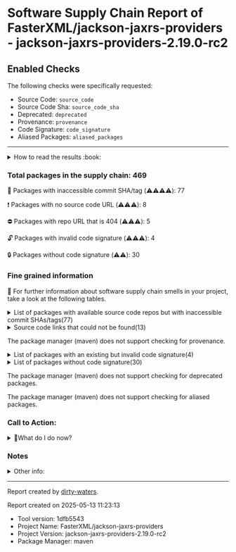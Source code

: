 
# Software Supply Chain Report of FasterXML/jackson-jaxrs-providers - jackson-jaxrs-providers-2.19.0-rc2

## Enabled Checks
The following checks were specifically requested:

- Source Code: `source_code`
- Source Code Sha: `source_code_sha`
- Deprecated: `deprecated`
- Provenance: `provenance`
- Code Signature: `code_signature`
- Aliased Packages: `aliased_packages`

---


<details>
    <summary>How to read the results :book: </summary>
    
 Dirty-waters has analyzed your project dependencies and found different categories for each of them:

    
 - ⚠️⚠️⚠️⚠️ : critical severity 

    
 - ⚠️⚠️⚠️ : high severity 

    
 - ⚠️⚠️: medium severity 

    
 - ⚠️: low severity 

</details>
        

 ### Total packages in the supply chain: 469


:wrench: Packages with inaccessible commit SHA/tag (⚠️⚠️⚠️⚠️): 77

:heavy_exclamation_mark: Packages with no source code URL (⚠️⚠️⚠️): 8

:no_entry: Packages with repo URL that is 404 (⚠️⚠️⚠️): 5

:unlock: Packages with invalid code signature (⚠️⚠️⚠️): 4

:lock: Packages without code signature (⚠️⚠️): 30


### Fine grained information

:dolphin: For further information about software supply chain smells in your project, take a look at the following tables.

<details>
<summary>List of packages with available source code repos but with inaccessible commit SHAs/tags(77)</summary>
    


| package_name                                               | sha_exists   | tag_version        | is_sha   | sha   | tag_url   | message                                    |   status_code_for_sha | parent                                                        | command           |
|:-----------------------------------------------------------|:-------------|:-------------------|:---------|:------|:----------|:-------------------------------------------|----------------------:|:--------------------------------------------------------------|:------------------|
| `com.google.code.gson:gson@2.12.1`                         | False        | `2.12.1`           | False    |       |           | Tag 2.12.1 not found in the repo           |                   404 | `org.gradlex:gradle-module-metadata-maven-plugin@1.0.1`       | `resolve-plugins` |
| `org.osgi:org.osgi.util.tracker@1.5.4`                     | False        | `1.5.4`            | False    |       |           | Tag 1.5.4 not found in the repo            |                   404 | `org.apache.felix:maven-bundle-plugin@5.1.9`                  | `resolve-plugins` |
| `org.osgi:osgi.annotation@8.0.1`                           | False        | `8.0.1`            | False    |       |           | Tag 8.0.1 not found in the repo            |                   404 | `org.apache.felix:maven-bundle-plugin@5.1.9`                  | `resolve-plugins` |
| `org.osgi:org.osgi.util.function@1.2.0`                    | False        | `1.2.0`            | False    |       |           | Tag 1.2.0 not found in the repo            |                   404 | `org.apache.felix:maven-bundle-plugin@5.1.9`                  | `resolve-plugins` |
| `org.osgi:org.osgi.util.promise@1.2.0`                     | False        | `1.2.0`            | False    |       |           | Tag 1.2.0 not found in the repo            |                   404 | `org.apache.felix:maven-bundle-plugin@5.1.9`                  | `resolve-plugins` |
| `org.apache.commons:commons-compress@1.20`                 | False        | `1.20`             | False    |       |           | Tag 1.20 not found in the repo             |                   404 | `org.apache.felix:maven-bundle-plugin@5.1.9`                  | `resolve-plugins` |
| `org.moditect:moditect-maven-plugin@1.1.0`                 | False        | `1.1.0`            | False    |       |           | Tag 1.1.0 not found in the repo            |                   404 | `org.moditect:moditect-maven-plugin@1.1.0`                    | `resolve-plugins` |
| `org.moditect:moditect@1.1.0`                              | False        | `1.1.0`            | False    |       |           | Tag 1.1.0 not found in the repo            |                   404 | `org.moditect:moditect-maven-plugin@1.1.0`                    | `resolve-plugins` |
| `org.apache.commons:commons-lang3@3.17.0`                  | False        | `3.17.0`           | False    |       |           | Tag 3.17.0 not found in the repo           |                   404 | `org.apache.maven.plugins:maven-surefire-report-plugin@3.5.2` | `resolve-plugins` |
| `commons-io:commons-io@2.11.0`                             | False        | `2.11.0`           | False    |       |           | Tag 2.11.0 not found in the repo           |                   404 | `org.apache.maven.plugins:maven-resources-plugin@3.3.1`       | `resolve-plugins` |
| `org.apache.maven.doxia:doxia-site-model@2.0.0`            | False        | `2.0.0`            | False    |       |           | Tag 2.0.0 not found in the repo            |                   404 | `org.apache.maven.plugins:maven-pmd-plugin@3.26.0`            | `resolve-plugins` |
| `org.apache.commons:commons-text@1.12.0`                   | False        | `1.12.0`           | False    |       |           | Tag 1.12.0 not found in the repo           |                   404 | `org.apache.maven.plugins:maven-pmd-plugin@3.26.0`            | `resolve-plugins` |
| `org.apache.maven.doxia:doxia-integration-tools@2.0.0`     | False        | `2.0.0`            | False    |       |           | Tag 2.0.0 not found in the repo            |                   404 | `org.apache.maven.plugins:maven-pmd-plugin@3.26.0`            | `resolve-plugins` |
| `org.apache.maven.doxia:doxia-site-renderer@2.0.0`         | False        | `2.0.0`            | False    |       |           | Tag 2.0.0 not found in the repo            |                   404 | `org.apache.maven.plugins:maven-pmd-plugin@3.26.0`            | `resolve-plugins` |
| `org.apache.maven.doxia:doxia-skin-model@2.0.0`            | False        | `2.0.0`            | False    |       |           | Tag 2.0.0 not found in the repo            |                   404 | `org.apache.maven.plugins:maven-pmd-plugin@3.26.0`            | `resolve-plugins` |
| `org.apache.commons:commons-compress@1.26.1`               | False        | `1.26.1`           | False    |       |           | Tag 1.26.1 not found in the repo           |                   404 | `org.apache.maven.plugins:maven-pmd-plugin@3.26.0`            | `resolve-plugins` |
| `commons-codec:commons-codec@1.16.1`                       | False        | `1.16.1`           | False    |       |           | Tag 1.16.1 not found in the repo           |                   404 | `org.apache.maven.plugins:maven-pmd-plugin@3.26.0`            | `resolve-plugins` |
| `org.eclipse.sisu:org.eclipse.sisu.plexus@0.9.0.M3`        | False        | `0.9.0.M3`         | False    |       |           | Tag 0.9.0.M3 not found in the repo         |                   404 | `org.apache.maven.plugins:maven-pmd-plugin@3.26.0`            | `resolve-plugins` |
| `org.eclipse.sisu:org.eclipse.sisu.inject@0.9.0.M3`        | False        | `0.9.0.M3`         | False    |       |           | Tag 0.9.0.M3 not found in the repo         |                   404 | `org.apache.maven.plugins:maven-pmd-plugin@3.26.0`            | `resolve-plugins` |
| `org.apache.httpcomponents:httpclient@4.5.14`              | False        | `4.5.14`           | False    |       |           | Tag 4.5.14 not found in the repo           |                   404 | `org.apache.maven.plugins:maven-javadoc-plugin@3.11.2`        | `resolve-plugins` |
| `org.apache.httpcomponents:httpcore@4.4.16`                | False        | `4.4.16`           | False    |       |           | Tag 4.4.16 not found in the repo           |                   404 | `org.apache.maven.plugins:maven-javadoc-plugin@3.11.2`        | `resolve-plugins` |
| `org.apache.commons:commons-compress@1.26.2`               | False        | `1.26.2`           | False    |       |           | Tag 1.26.2 not found in the repo           |                   404 | `org.apache.maven.plugins:maven-site-plugin@4.0.0-M16`        | `resolve-plugins` |
| `commons-io:commons-io@2.18.0`                             | False        | `2.18.0`           | False    |       |           | Tag 2.18.0 not found in the repo           |                   404 | `org.apache.maven.plugins:maven-javadoc-plugin@3.11.2`        | `resolve-plugins` |
| `commons-codec:commons-codec@1.17.0`                       | False        | `1.17.0`           | False    |       |           | Tag 1.17.0 not found in the repo           |                   404 | `org.apache.maven.plugins:maven-enforcer-plugin@3.5.0`        | `resolve-plugins` |
| `org.apache.maven.doxia:doxia-site-model@2.0.0-M19`        | False        | `2.0.0-M19`        | False    |       |           | Tag 2.0.0-M19 not found in the repo        |                   404 | `org.apache.maven.plugins:maven-site-plugin@4.0.0-M16`        | `resolve-plugins` |
| `org.eclipse.sisu:org.eclipse.sisu.plexus@0.9.0.M2`        | False        | `0.9.0.M2`         | False    |       |           | Tag 0.9.0.M2 not found in the repo         |                   404 | `org.apache.maven.plugins:maven-site-plugin@4.0.0-M16`        | `resolve-plugins` |
| `org.eclipse.sisu:org.eclipse.sisu.inject@0.9.0.M2`        | False        | `0.9.0.M2`         | False    |       |           | Tag 0.9.0.M2 not found in the repo         |                   404 | `org.apache.maven.plugins:maven-site-plugin@4.0.0-M16`        | `resolve-plugins` |
| `org.apache.maven.doxia:doxia-site-renderer@2.0.0-M19`     | False        | `2.0.0-M19`        | False    |       |           | Tag 2.0.0-M19 not found in the repo        |                   404 | `org.apache.maven.plugins:maven-site-plugin@4.0.0-M16`        | `resolve-plugins` |
| `org.apache.maven.doxia:doxia-skin-model@2.0.0-M19`        | False        | `2.0.0-M19`        | False    |       |           | Tag 2.0.0-M19 not found in the repo        |                   404 | `org.apache.maven.plugins:maven-site-plugin@4.0.0-M16`        | `resolve-plugins` |
| `org.apache.maven.doxia:doxia-integration-tools@2.0.0-M19` | False        | `2.0.0-M19`        | False    |       |           | Tag 2.0.0-M19 not found in the repo        |                   404 | `org.apache.maven.plugins:maven-site-plugin@4.0.0-M16`        | `resolve-plugins` |
| `org.apache.commons:commons-lang3@3.14.0`                  | False        | `3.14.0`           | False    |       |           | Tag 3.14.0 not found in the repo           |                   404 | `org.apache.maven.plugins:maven-pmd-plugin@3.26.0`            | `resolve-plugins` |
| `org.eclipse.jetty:jetty-server@9.4.54.v20240208`          | False        | `9.4.54.v20240208` | False    |       |           | Tag 9.4.54.v20240208 not found in the repo |                   404 | `org.apache.maven.plugins:maven-site-plugin@4.0.0-M16`        | `resolve-plugins` |
| `org.eclipse.jetty:jetty-io@9.4.54.v20240208`              | False        | `9.4.54.v20240208` | False    |       |           | Tag 9.4.54.v20240208 not found in the repo |                   404 | `org.apache.maven.plugins:maven-site-plugin@4.0.0-M16`        | `resolve-plugins` |
| `org.eclipse.jetty:jetty-http@9.4.54.v20240208`            | False        | `9.4.54.v20240208` | False    |       |           | Tag 9.4.54.v20240208 not found in the repo |                   404 | `org.apache.maven.plugins:maven-site-plugin@4.0.0-M16`        | `resolve-plugins` |
| `org.eclipse.jetty:jetty-servlet@9.4.54.v20240208`         | False        | `9.4.54.v20240208` | False    |       |           | Tag 9.4.54.v20240208 not found in the repo |                   404 | `org.apache.maven.plugins:maven-site-plugin@4.0.0-M16`        | `resolve-plugins` |
| `org.eclipse.jetty:jetty-security@9.4.54.v20240208`        | False        | `9.4.54.v20240208` | False    |       |           | Tag 9.4.54.v20240208 not found in the repo |                   404 | `org.apache.maven.plugins:maven-site-plugin@4.0.0-M16`        | `resolve-plugins` |
| `org.eclipse.jetty:jetty-util-ajax@9.4.54.v20240208`       | False        | `9.4.54.v20240208` | False    |       |           | Tag 9.4.54.v20240208 not found in the repo |                   404 | `org.apache.maven.plugins:maven-site-plugin@4.0.0-M16`        | `resolve-plugins` |
| `org.eclipse.jetty:jetty-webapp@9.4.54.v20240208`          | False        | `9.4.54.v20240208` | False    |       |           | Tag 9.4.54.v20240208 not found in the repo |                   404 | `org.apache.maven.plugins:maven-site-plugin@4.0.0-M16`        | `resolve-plugins` |
| `org.eclipse.jetty:jetty-xml@9.4.54.v20240208`             | False        | `9.4.54.v20240208` | False    |       |           | Tag 9.4.54.v20240208 not found in the repo |                   404 | `org.apache.maven.plugins:maven-site-plugin@4.0.0-M16`        | `resolve-plugins` |
| `org.eclipse.jetty:jetty-util@9.4.54.v20240208`            | False        | `9.4.54.v20240208` | False    |       |           | Tag 9.4.54.v20240208 not found in the repo |                   404 | `org.apache.maven.plugins:maven-site-plugin@4.0.0-M16`        | `resolve-plugins` |
| `commons-io:commons-io@2.17.0`                             | False        | `2.17.0`           | False    |       |           | Tag 2.17.0 not found in the repo           |                   404 | `org.apache.maven.plugins:maven-pmd-plugin@3.26.0`            | `resolve-plugins` |
| `org.apache.commons:commons-compress@1.27.1`               | False        | `1.27.1`           | False    |       |           | Tag 1.27.1 not found in the repo           |                   404 | `org.apache.maven.plugins:maven-surefire-report-plugin@3.5.2` | `resolve-plugins` |
| `org.apache.commons:commons-text@1.11.0`                   | False        | `1.11.0`           | False    |       |           | Tag 1.11.0 not found in the repo           |                   404 | `org.apache.maven.plugins:maven-scm-plugin@2.1.0`             | `resolve-plugins` |
| `commons-io:commons-io@2.16.1`                             | False        | `2.16.1`           | False    |       |           | Tag 2.16.1 not found in the repo           |                   404 | `org.apache.maven.plugins:maven-enforcer-plugin@3.5.0`        | `resolve-plugins` |
| `commons-io:commons-io@2.8.0`                              | False        | `2.8.0`            | False    |       |           | Tag 2.8.0 not found in the repo            |                   404 | `org.sonatype.plugins:nexus-staging-maven-plugin@1.7.0`       | `resolve-plugins` |
| `com.thoughtworks.xstream:xstream@1.4.19`                  | False        | `1.4.19`           | False    |       |           | Tag 1.4.19 not found in the repo           |                   404 | `org.sonatype.plugins:nexus-staging-maven-plugin@1.7.0`       | `resolve-plugins` |
| `io.github.x-stream:mxparser@1.2.2`                        | False        | `1.2.2`            | False    |       |           | Tag 1.2.2 not found in the repo            |                   404 | `org.sonatype.plugins:nexus-staging-maven-plugin@1.7.0`       | `resolve-plugins` |
| `org.apache.httpcomponents:httpclient@4.5.13`              | False        | `4.5.13`           | False    |       |           | Tag 4.5.13 not found in the repo           |                   404 | `org.codehaus.mojo:jdepend-maven-plugin@2.1`                  | `resolve-plugins` |
| `commons-codec:commons-codec@1.15`                         | False        | `1.15`             | False    |       |           | Tag 1.15 not found in the repo             |                   404 | `org.sonatype.plugins:nexus-staging-maven-plugin@1.7.0`       | `resolve-plugins` |
| `org.apache.httpcomponents:httpcore@4.4.15`                | False        | `4.4.15`           | False    |       |           | Tag 4.4.15 not found in the repo           |                   404 | `org.sonatype.plugins:nexus-staging-maven-plugin@1.7.0`       | `resolve-plugins` |
| `org.apache.maven.doxia:doxia-decoration-model@1.11.1`     | False        | `1.11.1`           | False    |       |           | Tag 1.11.1 not found in the repo           |                   404 | `org.codehaus.mojo:jdepend-maven-plugin@2.1`                  | `resolve-plugins` |
| `org.apache.commons:commons-lang3@3.8.1`                   | False        | `3.8.1`            | False    |       |           | Tag 3.8.1 not found in the repo            |                   404 | `org.codehaus.mojo:jdepend-maven-plugin@2.1`                  | `resolve-plugins` |
| `org.apache.httpcomponents:httpcore@4.4.14`                | False        | `4.4.14`           | False    |       |           | Tag 4.4.14 not found in the repo           |                   404 | `org.codehaus.mojo:jdepend-maven-plugin@2.1`                  | `resolve-plugins` |
| `org.apache.maven.doxia:doxia-site-renderer@1.11.1`        | False        | `1.11.1`           | False    |       |           | Tag 1.11.1 not found in the repo           |                   404 | `org.codehaus.mojo:jdepend-maven-plugin@2.1`                  | `resolve-plugins` |
| `org.apache.maven.doxia:doxia-skin-model@1.11.1`           | False        | `1.11.1`           | False    |       |           | Tag 1.11.1 not found in the repo           |                   404 | `org.codehaus.mojo:jdepend-maven-plugin@2.1`                  | `resolve-plugins` |
| `org.apache.commons:commons-lang3@3.12.0`                  | False        | `3.12.0`           | False    |       |           | Tag 3.12.0 not found in the repo           |                   404 | `org.apache.maven.plugins:maven-resources-plugin@3.3.1`       | `resolve-plugins` |
| `net.sourceforge.pmd:pmd-core@7.7.0`                       | False        | `7.7.0`            | False    |       |           | Tag 7.7.0 not found in the repo            |                   404 | `org.apache.maven.plugins:maven-pmd-plugin@3.26.0`            | `resolve-plugins` |
| `org.apache.httpcomponents.client5:httpclient5@5.1.3`      | False        | `5.1.3`            | False    |       |           | Tag 5.1.3 not found in the repo            |                   404 | `org.apache.maven.plugins:maven-pmd-plugin@3.26.0`            | `resolve-plugins` |
| `org.apache.httpcomponents.core5:httpcore5-h2@5.1.3`       | False        | `5.1.3`            | False    |       |           | Tag 5.1.3 not found in the repo            |                   404 | `org.apache.maven.plugins:maven-pmd-plugin@3.26.0`            | `resolve-plugins` |
| `org.apache.httpcomponents.core5:httpcore5@5.1.3`          | False        | `5.1.3`            | False    |       |           | Tag 5.1.3 not found in the repo            |                   404 | `org.apache.maven.plugins:maven-pmd-plugin@3.26.0`            | `resolve-plugins` |
| `com.google.code.gson:gson@2.11.0`                         | False        | `2.11.0`           | False    |       |           | Tag 2.11.0 not found in the repo           |                   404 | `org.apache.maven.plugins:maven-pmd-plugin@3.26.0`            | `resolve-plugins` |
| `com.github.oowekyala.ooxml:nice-xml-messages@3.1`         | False        | `3.1`              | False    |       |           | Tag 3.1 not found in the repo              |                   404 | `org.apache.maven.plugins:maven-pmd-plugin@3.26.0`            | `resolve-plugins` |
| `net.sourceforge.pmd:pmd-java@7.7.0`                       | False        | `7.7.0`            | False    |       |           | Tag 7.7.0 not found in the repo            |                   404 | `org.apache.maven.plugins:maven-pmd-plugin@3.26.0`            | `resolve-plugins` |
| `net.sourceforge.pmd:pmd-javascript@7.7.0`                 | False        | `7.7.0`            | False    |       |           | Tag 7.7.0 not found in the repo            |                   404 | `org.apache.maven.plugins:maven-pmd-plugin@3.26.0`            | `resolve-plugins` |
| `org.mozilla:rhino@1.7.15`                                 | False        | `1.7.15`           | False    |       |           | Tag 1.7.15 not found in the repo           |                   404 | `org.apache.maven.plugins:maven-pmd-plugin@3.26.0`            | `resolve-plugins` |
| `net.sourceforge.pmd:pmd-jsp@7.7.0`                        | False        | `7.7.0`            | False    |       |           | Tag 7.7.0 not found in the repo            |                   404 | `org.apache.maven.plugins:maven-pmd-plugin@3.26.0`            | `resolve-plugins` |
| `org.eclipse.jetty:jetty-server@9.4.56.v20240826`          | False        | `9.4.56.v20240826` | False    |       |           | Tag 9.4.56.v20240826 not found in the repo |                   404 | `None`                                                        | `resolve-plugins` |
| `org.eclipse.jetty:jetty-http@9.4.56.v20240826`            | False        | `9.4.56.v20240826` | False    |       |           | Tag 9.4.56.v20240826 not found in the repo |                   404 | `org.eclipse.jetty:jetty-server@9.4.56.v20240826`             | `resolve-plugins` |
| `org.eclipse.jetty:jetty-util@9.4.56.v20240826`            | False        | `9.4.56.v20240826` | False    |       |           | Tag 9.4.56.v20240826 not found in the repo |                   404 | `org.eclipse.jetty:jetty-http@9.4.56.v20240826`               | `resolve-plugins` |
| `org.eclipse.jetty:jetty-io@9.4.56.v20240826`              | False        | `9.4.56.v20240826` | False    |       |           | Tag 9.4.56.v20240826 not found in the repo |                   404 | `org.eclipse.jetty:jetty-server@9.4.56.v20240826`             | `resolve-plugins` |
| `org.eclipse.jetty:jetty-servlet@9.4.56.v20240826`         | False        | `9.4.56.v20240826` | False    |       |           | Tag 9.4.56.v20240826 not found in the repo |                   404 | `None`                                                        | `resolve-plugins` |
| `org.eclipse.jetty:jetty-security@9.4.56.v20240826`        | False        | `9.4.56.v20240826` | False    |       |           | Tag 9.4.56.v20240826 not found in the repo |                   404 | `org.eclipse.jetty:jetty-servlet@9.4.56.v20240826`            | `resolve-plugins` |
| `org.eclipse.jetty:jetty-util-ajax@9.4.56.v20240826`       | False        | `9.4.56.v20240826` | False    |       |           | Tag 9.4.56.v20240826 not found in the repo |                   404 | `org.eclipse.jetty:jetty-servlet@9.4.56.v20240826`            | `resolve-plugins` |
| `org.glassfish.hk2:osgi-resource-locator@1.0.3`            | False        | `1.0.3`            | False    |       |           | Tag 1.0.3 not found in the repo            |                   404 | `org.glassfish.jersey.core:jersey-common@2.45`                | `tree`            |
| `org.javassist:javassist@3.30.2-GA`                        | False        | `3.30.2-GA`        | False    |       |           | Tag 3.30.2-GA not found in the repo        |                   404 | `org.glassfish.jersey.inject:jersey-hk2@2.45`                 | `resolve-plugins` |
| `org.junit.platform:junit-platform-engine@1.11.4`          | False        | `1.11.4`           | False    |       |           | Tag 1.11.4 not found in the repo           |                   404 | `org.junit.jupiter:junit-jupiter-engine@5.11.4`               | `tree`            |
| `org.junit.platform:junit-platform-commons@1.11.4`         | False        | `1.11.4`           | False    |       |           | Tag 1.11.4 not found in the repo           |                   404 | `org.junit.jupiter:junit-jupiter-api@5.11.4`                  | `tree`            |
</details>

<details>
<summary>Source code links that could not be found(13)</summary>
    


|   index | package_name                                                 | github_url                                  | github_exists   | parent                                                  | command           |
|--------:|:-------------------------------------------------------------|:--------------------------------------------|:----------------|:--------------------------------------------------------|:------------------|
|       1 | `org.osgi:org.osgi.compendium@4.2.0`                         | No_repo_info_found                          |                 | `org.apache.felix:maven-bundle-plugin@5.1.9`            | `resolve-plugins` |
|       2 | `org.sonatype.plexus:plexus-sec-dispatcher@1.3`              | No_repo_info_found                          |                 | `org.apache.maven.plugins:maven-pmd-plugin@3.26.0`      | `resolve-plugins` |
|       3 | `org.sonatype.plexus:plexus-cipher@1.4`                      | No_repo_info_found                          |                 | `org.apache.maven.plugins:maven-pmd-plugin@3.26.0`      | `resolve-plugins` |
|       4 | `oro:oro@2.0.8`                                              | No_repo_info_found                          |                 | `org.codehaus.mojo:jdepend-maven-plugin@2.1`            | `resolve-plugins` |
|       5 | `org.sonatype.plexus:plexus-sec-dispatcher@1.4`              | No_repo_info_found                          |                 | `org.sonatype.plugins:nexus-staging-maven-plugin@1.7.0` | `resolve-plugins` |
|       6 | `commons-beanutils:commons-beanutils@1.7.0`                  | No_repo_info_found                          |                 | `org.codehaus.mojo:jdepend-maven-plugin@2.1`            | `resolve-plugins` |
|       7 | `dom4j:dom4j@1.1`                                            | No_repo_info_found                          |                 | `org.codehaus.mojo:jdepend-maven-plugin@2.1`            | `resolve-plugins` |
|       8 | `jdepend:jdepend@2.9.1`                                      | No_repo_info_found                          |                 | `org.codehaus.mojo:jdepend-maven-plugin@2.1`            | `resolve-plugins` |
|       9 | `org.iq80.snappy:snappy@0.4`                                 | https://github.com/dain/snapy               | False           | `org.apache.maven.plugins:maven-pmd-plugin@3.26.0`      | `resolve-plugins` |
|      10 | `org.eclipse.aether:aether-util@1.1.0`                       | https://github.com/jvanzyl/aether-core      | False           | `org.moditect:moditect-maven-plugin@1.1.0`              | `resolve-plugins` |
|      11 | `org.eclipse.aether:aether-api@1.1.0`                        | https://github.com/jvanzyl/aether-core      | False           | `org.moditect:moditect-maven-plugin@1.1.0`              | `resolve-plugins` |
|      12 | `org.sonatype.nexus:nexus-client-core@2.15.1-02`             | https://github.com/sonatype/nexus2-internal | False           | `org.sonatype.plugins:nexus-staging-maven-plugin@1.7.0` | `resolve-plugins` |
|      13 | `org.sonatype.nexus.plugins:nexus-restlet1x-model@2.15.1-02` | https://github.com/sonatype/nexus2-internal | False           | `org.sonatype.plugins:nexus-staging-maven-plugin@1.7.0` | `resolve-plugins` |
</details>

The package manager (maven) does not support checking for provenance.

<details>
<summary>List of packages with an existing but invalid code signature(4)</summary>
    


| package_name                               | signature_valid   | parent                                             | command           |
|:-------------------------------------------|:------------------|:---------------------------------------------------|:------------------|
| `net.sourceforge.pmd:pmd-core@7.7.0`       | False             | `org.apache.maven.plugins:maven-pmd-plugin@3.26.0` | `resolve-plugins` |
| `net.sourceforge.pmd:pmd-java@7.7.0`       | False             | `org.apache.maven.plugins:maven-pmd-plugin@3.26.0` | `resolve-plugins` |
| `net.sourceforge.pmd:pmd-javascript@7.7.0` | False             | `org.apache.maven.plugins:maven-pmd-plugin@3.26.0` | `resolve-plugins` |
| `net.sourceforge.pmd:pmd-jsp@7.7.0`        | False             | `org.apache.maven.plugins:maven-pmd-plugin@3.26.0` | `resolve-plugins` |
</details>

<details>
<summary>List of packages without code signature(30)</summary>
    


| package_name                                                | signature_present   | parent                                                        | command           |
|:------------------------------------------------------------|:--------------------|:--------------------------------------------------------------|:------------------|
| `org.osgi:org.osgi.compendium@4.2.0`                        | False               | `org.apache.felix:maven-bundle-plugin@5.1.9`                  | `resolve-plugins` |
| `javax.annotation:jsr250-api@1.0`                           | False               | `org.codehaus.mojo:jdepend-maven-plugin@2.1`                  | `resolve-plugins` |
| `javax.inject:javax.inject@1`                               | False               | `org.apache.maven.plugins:maven-pmd-plugin@3.26.0`            | `resolve-plugins` |
| `com.google.code.findbugs:jsr305@1.3.9`                     | False               | `org.codehaus.mojo:jdepend-maven-plugin@2.1`                  | `resolve-plugins` |
| `aopalliance:aopalliance@1.0`                               | False               | `org.codehaus.mojo:jdepend-maven-plugin@2.1`                  | `resolve-plugins` |
| `org.codehaus.plexus:plexus-i18n@1.0-beta-7`                | False               | `org.apache.felix:maven-bundle-plugin@5.1.9`                  | `resolve-plugins` |
| `org.codehaus.plexus:plexus-container-default@1.0-alpha-30` | False               | `org.apache.felix:maven-bundle-plugin@5.1.9`                  | `resolve-plugins` |
| `junit:junit@3.8.1`                                         | False               | `org.apache.felix:maven-bundle-plugin@5.1.9`                  | `resolve-plugins` |
| `org.codehaus.plexus:plexus-velocity@1.1.7`                 | False               | `org.apache.felix:maven-bundle-plugin@5.1.9`                  | `resolve-plugins` |
| `org.apache.velocity:velocity@1.5`                          | False               | `org.apache.felix:maven-bundle-plugin@5.1.9`                  | `resolve-plugins` |
| `commons-lang:commons-lang@2.1`                             | False               | `org.apache.felix:maven-bundle-plugin@5.1.9`                  | `resolve-plugins` |
| `oro:oro@2.0.8`                                             | False               | `org.codehaus.mojo:jdepend-maven-plugin@2.1`                  | `resolve-plugins` |
| `commons-collections:commons-collections@3.2`               | False               | `org.apache.felix:maven-bundle-plugin@5.1.9`                  | `resolve-plugins` |
| `org.jdom:jdom@1.1`                                         | False               | `org.apache.felix:maven-bundle-plugin@5.1.9`                  | `resolve-plugins` |
| `org.codehaus.plexus:plexus-i18n@1.0-beta-10`               | False               | `org.apache.maven.plugins:maven-pmd-plugin@3.26.0`            | `resolve-plugins` |
| `org.codehaus.plexus:plexus-component-api@1.0-alpha-20`     | False               | `org.apache.maven.plugins:maven-surefire-report-plugin@3.5.2` | `resolve-plugins` |
| `org.apache.maven.scm:maven-scm-providers-standard@2.1.0`   | False               | `org.apache.maven.plugins:maven-scm-plugin@2.1.0`             | `resolve-plugins` |
| `xerces:xercesImpl@2.8.0`                                   | False               | `com.google.code.maven-replacer-plugin:replacer@1.5.3`        | `resolve-plugins` |
| `xml-apis:xml-apis@1.3.03`                                  | False               | `com.google.code.maven-replacer-plugin:replacer@1.5.3`        | `resolve-plugins` |
| `com.google.code.findbugs:jsr305@2.0.1`                     | False               | `org.sonatype.plugins:nexus-staging-maven-plugin@1.7.0`       | `resolve-plugins` |
| `xmlpull:xmlpull@1.1.3.1`                                   | False               | `org.sonatype.plugins:nexus-staging-maven-plugin@1.7.0`       | `resolve-plugins` |
| `javax.ws.rs:jsr311-api@1.1.1`                              | False               | `org.sonatype.plugins:nexus-staging-maven-plugin@1.7.0`       | `resolve-plugins` |
| `javax.validation:validation-api@1.1.0.Final`               | False               | `org.sonatype.plugins:nexus-staging-maven-plugin@1.7.0`       | `resolve-plugins` |
| `asm:asm@3.3.1`                                             | False               | `org.codehaus.mojo:jdepend-maven-plugin@2.1`                  | `resolve-plugins` |
| `com.google.collections:google-collections@1.0`             | False               | `org.codehaus.mojo:jdepend-maven-plugin@2.1`                  | `resolve-plugins` |
| `commons-beanutils:commons-beanutils@1.7.0`                 | False               | `org.codehaus.mojo:jdepend-maven-plugin@2.1`                  | `resolve-plugins` |
| `commons-digester:commons-digester@1.8`                     | False               | `org.codehaus.mojo:jdepend-maven-plugin@2.1`                  | `resolve-plugins` |
| `commons-chain:commons-chain@1.1`                           | False               | `org.codehaus.mojo:jdepend-maven-plugin@2.1`                  | `resolve-plugins` |
| `dom4j:dom4j@1.1`                                           | False               | `org.codehaus.mojo:jdepend-maven-plugin@2.1`                  | `resolve-plugins` |
| `jdepend:jdepend@2.9.1`                                     | False               | `org.codehaus.mojo:jdepend-maven-plugin@2.1`                  | `resolve-plugins` |
</details>

The package manager (maven) does not support checking for deprecated packages.

The package manager (maven) does not support checking for aliased packages.

### Call to Action:

<details>
<summary>👻What do I do now? </summary>


For packages **without source code & accessible SHA/release tags**:

- **Why?** Missing or inaccessible source code makes it impossible to audit the package for security vulnerabilities or malicious code.

1. Pull Request to the maintainer of dependency, requesting correct repository metadata and proper versioning/tagging. 


For **deprecated** packages:

- **Why?** Deprecated packages may contain known security issues and are no longer maintained, putting your project at risk.

1. Confirm the maintainer's deprecation intention 
2. Check for not deprecated versions

For packages **without code signature**:

- **Why?** Code signatures help verify the authenticity and integrity of the package, ensuring it hasn't been tampered with.

1. Open an issue in the dependency's repository to request the inclusion of code signature in the CI/CD pipeline. 


For packages **with invalid code signature**:

- **Why?** Invalid signatures could indicate tampering or compromised build processes.

1. It's recommended to verify the code signature and contact the maintainer to fix the issue.

For packages **without provenance**:

- **Why?** Without provenance, there's no way to verify that the package was built from the claimed source code, making supply chain attacks possible.

1. Open an issue in the dependency's repository to request the inclusion of provenance and build attestation in the CI/CD pipeline.

For packages that are **aliased**:

- **Why?** Aliased packages may hide malicious dependencies under seemingly legitimate names.

1. Check the aliased package and its repository to verify the alias is not malicious.
</details>

### Notes

<details>
    <summary>Other info:</summary>
    
- Source code repo is not hosted on GitHub:  114

    This could be due, for example, to the package being hosted on a different platform.

    This does not mean that the source code URL is invalid.

    However, for non-GitHub repositories, not all checks can currently be performed.

|   index | package_name                                                         | github_url                                                                                                               | parent                                                                    | command           |
|--------:|:---------------------------------------------------------------------|:-------------------------------------------------------------------------------------------------------------------------|:--------------------------------------------------------------------------|:------------------|
|       1 | `org.osgi:org.osgi.core@6.0.0`                                       | private                                                                                                                  | `org.apache.felix:maven-bundle-plugin@5.1.9`                              | `resolve-plugins` |
|       2 | `org.osgi:org.osgi.dto@1.0.0`                                        | https://osgi.org/git/build.git                                                                                           | `org.apache.felix:maven-bundle-plugin@5.1.9`                              | `resolve-plugins` |
|       3 | `org.osgi:org.osgi.resource@1.0.0`                                   | https://osgi.org/git/build.git                                                                                           | `org.apache.felix:maven-bundle-plugin@5.1.9`                              | `resolve-plugins` |
|       4 | `org.osgi:org.osgi.framework@1.8.0`                                  | https://osgi.org/git/build.git                                                                                           | `org.apache.felix:maven-bundle-plugin@5.1.9`                              | `resolve-plugins` |
|       5 | `org.osgi:org.osgi.service.log@1.3.0`                                | https://osgi.org/git/build.git                                                                                           | `org.apache.felix:maven-bundle-plugin@5.1.9`                              | `resolve-plugins` |
|       6 | `org.osgi:org.osgi.service.repository@1.1.0`                         | https://osgi.org/git/build.git                                                                                           | `org.apache.felix:maven-bundle-plugin@5.1.9`                              | `resolve-plugins` |
|       7 | `org.apache.felix:org.apache.felix.bundlerepository@1.6.6`           | http://svn.apache.org/repos/asf/felix/releases/org.apache.felix.bundlerepository-1.6.6                                   | `org.apache.felix:maven-bundle-plugin@5.1.9`                              | `resolve-plugins` |
|       8 | `org.easymock:easymock@2.4`                                          | http://easymock.cvs.sourceforge.net/easymock/                                                                            | `org.apache.felix:maven-bundle-plugin@5.1.9`                              | `resolve-plugins` |
|       9 | `org.apache.felix:org.apache.felix.utils@1.6.0`                      | scm:svn:https://svn.apache.org/repos/asf/felix/releases/org.apache.felix.utils-1.6.0                                     | `org.apache.felix:maven-bundle-plugin@5.1.9`                              | `resolve-plugins` |
|      10 | `org.apache.maven.reporting:maven-reporting-api@3.0`                 | http://svn.apache.org/viewvc/maven/shared/tags/maven-reporting-api-3.0                                                   | `org.jacoco:jacoco-maven-plugin@0.8.12`                                   | `resolve-plugins` |
|      11 | `org.eclipse.aether:aether-spi@0.9.0.M2`                             | http://git.eclipse.org/c/aether/aether-core.git/tree/aether-spi/                                                         | `org.codehaus.mojo:jdepend-maven-plugin@2.1`                              | `resolve-plugins` |
|      12 | `org.eclipse.aether:aether-impl@0.9.0.M2`                            | http://git.eclipse.org/c/aether/aether-core.git/tree/aether-impl/                                                        | `org.codehaus.mojo:jdepend-maven-plugin@2.1`                              | `resolve-plugins` |
|      13 | `org.eclipse.aether:aether-api@0.9.0.M2`                             | http://git.eclipse.org/c/aether/aether-core.git/tree/aether-api/                                                         | `org.codehaus.mojo:jdepend-maven-plugin@2.1`                              | `resolve-plugins` |
|      14 | `org.eclipse.sisu:org.eclipse.sisu.plexus@0.0.0.M5`                  | http://git.eclipse.org/c/sisu/org.eclipse.sisu.plexus.git/tree/org.eclipse.sisu.plexus/                                  | `org.apache.felix:maven-bundle-plugin@5.1.9`                              | `resolve-plugins` |
|      15 | `javax.enterprise:cdi-api@1.0`                                       | http://fisheye.jboss.org/browse/Weld/api/tags/1.0/build/tags/weld-parent-6/weld-api-bom/weld-api-parent/cdi-api          | `org.codehaus.mojo:jdepend-maven-plugin@2.1`                              | `resolve-plugins` |
|      16 | `javax.annotation:jsr250-api@1.0`                                    | http://jcp.org/aboutJava/communityprocess/final/jsr250/index.html                                                        | `org.codehaus.mojo:jdepend-maven-plugin@2.1`                              | `resolve-plugins` |
|      17 | `javax.inject:javax.inject@1`                                        | http://code.google.com/p/atinject/source/checkout                                                                        | `org.apache.maven.plugins:maven-pmd-plugin@3.26.0`                        | `resolve-plugins` |
|      18 | `com.google.guava:guava@10.0.1`                                      | http://code.google.com/p/guava-libraries/source/browse/guava                                                             | `org.codehaus.mojo:jdepend-maven-plugin@2.1`                              | `resolve-plugins` |
|      19 | `com.google.code.findbugs:jsr305@1.3.9`                              | http://findbugs.googlecode.com/svn/trunk/                                                                                | `org.codehaus.mojo:jdepend-maven-plugin@2.1`                              | `resolve-plugins` |
|      20 | `aopalliance:aopalliance@1.0`                                        | http://aopalliance.sourceforge.net                                                                                       | `org.codehaus.mojo:jdepend-maven-plugin@2.1`                              | `resolve-plugins` |
|      21 | `org.eclipse.sisu:org.eclipse.sisu.inject@0.0.0.M5`                  | http://git.eclipse.org/c/sisu/org.eclipse.sisu.inject.git/tree/org.eclipse.sisu.inject/                                  | `org.apache.felix:maven-bundle-plugin@5.1.9`                              | `resolve-plugins` |
|      22 | `org.tukaani:xz@1.9`                                                 | https://git.tukaani.org/?p=xz-java.git                                                                                   | `org.apache.maven.plugins:maven-pmd-plugin@3.26.0`                        | `resolve-plugins` |
|      23 | `org.apache.maven.shared:maven-dependency-tree@3.0`                  | http://svn.apache.org/viewvc/maven/shared/tags/maven-dependency-tree-3.0                                                 | `org.apache.felix:maven-bundle-plugin@5.1.9`                              | `resolve-plugins` |
|      24 | `org.eclipse.aether:aether-util@0.9.0.M2`                            | http://git.eclipse.org/c/aether/aether-core.git/tree/aether-util/                                                        | `org.codehaus.mojo:jdepend-maven-plugin@2.1`                              | `resolve-plugins` |
|      25 | `org.sonatype.plexus:plexus-build-api@0.0.7`                         | http://svn.sonatype.org/spice/tags/plexus-build-api-0.0.7                                                                | `org.apache.maven.plugins:maven-resources-plugin@3.3.1`                   | `resolve-plugins` |
|      26 | `org.apache.maven.doxia:doxia-sink-api@1.0`                          | https://svn.apache.org/viewvc/maven/doxia/doxia/tags/doxia-1.0/doxia-sink-api                                            | `org.jacoco:jacoco-maven-plugin@0.8.12`                                   | `resolve-plugins` |
|      27 | `org.apache.maven.doxia:doxia-site-renderer@1.0`                     | https://svn.apache.org/viewvc/maven/doxia/doxia-sitetools/tags/doxia-sitetools-1.0/doxia-site-renderer                   | `org.apache.felix:maven-bundle-plugin@5.1.9`                              | `resolve-plugins` |
|      28 | `org.apache.maven.doxia:doxia-core@1.0`                              | https://svn.apache.org/viewvc/maven/doxia/doxia/tags/doxia-1.0/doxia-core                                                | `org.apache.felix:maven-bundle-plugin@5.1.9`                              | `resolve-plugins` |
|      29 | `org.codehaus.plexus:plexus-i18n@1.0-beta-7`                         | http://fisheye.codehaus.org/browse/plexus/plexus-components/tags/plexus-i18n-1.0-beta-7                                  | `org.apache.felix:maven-bundle-plugin@5.1.9`                              | `resolve-plugins` |
|      30 | `org.codehaus.plexus:plexus-container-default@1.0-alpha-30`          | http://fisheye.codehaus.org/browse/plexus/plexus-containers/tags/plexus-containers-1.0-alpha-30/plexus-container-default | `org.apache.felix:maven-bundle-plugin@5.1.9`                              | `resolve-plugins` |
|      31 | `junit:junit@3.8.1`                                                  | http://junit.cvs.sourceforge.net/junit/                                                                                  | `org.apache.felix:maven-bundle-plugin@5.1.9`                              | `resolve-plugins` |
|      32 | `org.codehaus.plexus:plexus-velocity@1.1.7`                          | http://fisheye.codehaus.org/browse/plexus/plexus-components/tags/plexus-velocity-1.1.7                                   | `org.apache.felix:maven-bundle-plugin@5.1.9`                              | `resolve-plugins` |
|      33 | `org.apache.velocity:velocity@1.5`                                   | http://svn.apache.org/viewvc/velocity/engine/tags/Velocity_1.5                                                           | `org.apache.felix:maven-bundle-plugin@5.1.9`                              | `resolve-plugins` |
|      34 | `commons-lang:commons-lang@2.1`                                      | http://svn.apache.org/viewcvs/jakarta/commons/proper/${pom.artifactId.substring(8)}/trunk                                | `org.apache.felix:maven-bundle-plugin@5.1.9`                              | `resolve-plugins` |
|      35 | `org.apache.maven.doxia:doxia-decoration-model@1.0`                  | https://svn.apache.org/viewvc/maven/doxia/doxia-sitetools/tags/doxia-sitetools-1.0/doxia-decoration-model                | `org.apache.felix:maven-bundle-plugin@5.1.9`                              | `resolve-plugins` |
|      36 | `commons-collections:commons-collections@3.2`                        | http://svn.apache.org/repos/asf/jakarta/commons/proper/collections/trunk                                                 | `org.apache.felix:maven-bundle-plugin@5.1.9`                              | `resolve-plugins` |
|      37 | `org.apache.maven.doxia:doxia-module-apt@1.0`                        | https://svn.apache.org/viewvc/maven/doxia/doxia/tags/doxia-1.0/doxia-modules/doxia-module-apt                            | `org.apache.felix:maven-bundle-plugin@5.1.9`                              | `resolve-plugins` |
|      38 | `org.apache.maven.doxia:doxia-module-fml@1.0`                        | https://svn.apache.org/viewvc/maven/doxia/doxia/tags/doxia-1.0/doxia-modules/doxia-module-fml                            | `org.apache.felix:maven-bundle-plugin@5.1.9`                              | `resolve-plugins` |
|      39 | `org.apache.maven.doxia:doxia-module-xdoc@1.0`                       | https://svn.apache.org/viewvc/maven/doxia/doxia/tags/doxia-1.0/doxia-modules/doxia-module-xdoc                           | `org.apache.felix:maven-bundle-plugin@5.1.9`                              | `resolve-plugins` |
|      40 | `org.apache.maven.doxia:doxia-module-xhtml@1.0`                      | https://svn.apache.org/viewvc/maven/doxia/doxia/tags/doxia-1.0/doxia-modules/doxia-module-xhtml                          | `org.apache.felix:maven-bundle-plugin@5.1.9`                              | `resolve-plugins` |
|      41 | `org.jdom:jdom@1.1`                                                  | scm:cvs:pserver:anonymous@cvs.jdom.org:/home/cvspublic:jdom                                                              | `org.apache.felix:maven-bundle-plugin@5.1.9`                              | `resolve-plugins` |
|      42 | `org.codehaus.plexus:plexus-i18n@1.0-beta-10`                        | http://fisheye.codehaus.org/browse/plexus/plexus-components/tags/plexus-i18n-1.0-beta-10                                 | `org.apache.maven.plugins:maven-pmd-plugin@3.26.0`                        | `resolve-plugins` |
|      43 | `commons-beanutils:commons-beanutils@1.9.4`                          | http://svn.apache.org/viewvc/commons/proper/beanutils/tags/BEANUTILS_1_9_3_RC3                                           | `org.apache.maven.plugins:maven-pmd-plugin@3.26.0`                        | `resolve-plugins` |
|      44 | `commons-logging:commons-logging@1.2`                                | http://svn.apache.org/repos/asf/commons/proper/logging/trunk                                                             | `org.apache.maven.plugins:maven-pmd-plugin@3.26.0`                        | `resolve-plugins` |
|      45 | `commons-collections:commons-collections@3.2.2`                      | http://svn.apache.org/viewvc/commons/proper/collections/trunk                                                            | `org.apache.maven.plugins:maven-pmd-plugin@3.26.0`                        | `resolve-plugins` |
|      46 | `org.apache.commons:commons-digester3@3.2`                           | http://svn.apache.org/viewvc/commons/proper/digester/tags/DIGESTER3_3_2_RC2                                              | `org.apache.maven.plugins:maven-pmd-plugin@3.26.0`                        | `resolve-plugins` |
|      47 | `org.ow2.asm:asm@9.7`                                                | https://gitlab.ow2.org/asm/asm/                                                                                          | `org.apache.maven.plugins:maven-pmd-plugin@3.26.0`                        | `resolve-plugins` |
|      48 | `commons-codec:commons-codec@1.11`                                   | http://svn.apache.org/viewvc/commons/proper/codec/trunk                                                                  | `org.codehaus.mojo:jdepend-maven-plugin@2.1`                              | `resolve-plugins` |
|      49 | `javax.annotation:javax.annotation-api@1.2`                          | http://java.net/projects/glassfish/sources/svn/show/tags/javax.annotation-api-1.2                                        | `org.apache.maven.plugins:maven-site-plugin@4.0.0-M16`                    | `resolve-plugins` |
|      50 | `javax.servlet:javax.servlet-api@3.1.0`                              | http://java.net/projects/glassfish/sources/svn/show/tags/javax.servlet-api-3.1.0                                         | `org.eclipse.jetty:jetty-server@9.4.56.v20240826`                         | `resolve-plugins` |
|      51 | `org.codehaus.plexus:plexus-component-api@1.0-alpha-20`              | http://fisheye.codehaus.org/browse/plexus/plexus-containers/tags/plexus-containers-1.0-alpha-20/plexus-component-api     | `org.apache.maven.plugins:maven-surefire-report-plugin@3.5.2`             | `resolve-plugins` |
|      52 | `org.ow2.asm:asm-commons@9.7`                                        | https://gitlab.ow2.org/asm/asm/                                                                                          | `org.jacoco:jacoco-maven-plugin@0.8.12`                                   | `resolve-plugins` |
|      53 | `org.ow2.asm:asm-tree@9.7`                                           | https://gitlab.ow2.org/asm/asm/                                                                                          | `org.jacoco:jacoco-maven-plugin@0.8.12`                                   | `resolve-plugins` |
|      54 | `org.eclipse.jgit:org.eclipse.jgit@5.13.3.202401111512-r`            | https://git.eclipse.org/r/plugins/gitiles/jgit/jgit/org.eclipse.jgit                                                     | `org.apache.maven.plugins:maven-scm-plugin@2.1.0`                         | `resolve-plugins` |
|      55 | `org.eclipse.jgit:org.eclipse.jgit.ssh.apache@5.13.3.202401111512-r` | https://git.eclipse.org/r/plugins/gitiles/jgit/jgit/org.eclipse.jgit.ssh.apache                                          | `org.apache.maven.plugins:maven-scm-plugin@2.1.0`                         | `resolve-plugins` |
|      56 | `org.apache.maven.shared:maven-shared-incremental@1.1`               | http://svn.apache.org/viewvc/maven/shared/tags/maven-shared-incremental-1.1                                              | `org.apache.maven.plugins:maven-compiler-plugin@3.14.0`                   | `resolve-plugins` |
|      57 | `org.ow2.asm:asm@9.7.1`                                              | https://gitlab.ow2.org/asm/asm/                                                                                          | `org.apache.maven.plugins:maven-compiler-plugin@3.14.0`                   | `resolve-plugins` |
|      58 | `com.google.code.maven-replacer-plugin:replacer@1.5.3`               | https://maven-replacer-plugin.googlecode.com/svn/replacer-1.5.3                                                          | `com.google.code.maven-replacer-plugin:replacer@1.5.3`                    | `resolve-plugins` |
|      59 | `org.apache.maven:maven-plugin-api@3.0.3`                            | http://svn.apache.org/viewvc/maven/maven-3/tags/maven-3.0.3/maven-plugin-api                                             | `com.google.code.maven-replacer-plugin:replacer@1.5.3`                    | `resolve-plugins` |
|      60 | `org.apache.maven:maven-model@3.0.3`                                 | http://svn.apache.org/viewvc/maven/maven-3/tags/maven-3.0.3/maven-model                                                  | `com.google.code.maven-replacer-plugin:replacer@1.5.3`                    | `resolve-plugins` |
|      61 | `org.apache.maven:maven-artifact@3.0.3`                              | http://svn.apache.org/viewvc/maven/maven-3/tags/maven-3.0.3/maven-artifact                                               | `com.google.code.maven-replacer-plugin:replacer@1.5.3`                    | `resolve-plugins` |
|      62 | `org.codehaus.plexus:plexus-component-annotations@1.5.5`             | http://fisheye.codehaus.org/browse/plexus/plexus-containers/tags/plexus-containers-1.5.5/plexus-component-annotations    | `org.codehaus.mojo:jdepend-maven-plugin@2.1`                              | `resolve-plugins` |
|      63 | `org.apache.ant:ant@1.8.2`                                           | http://svn.apache.org/repos/asf/ant/core/trunk/ant                                                                       | `com.google.code.maven-replacer-plugin:replacer@1.5.3`                    | `resolve-plugins` |
|      64 | `org.apache.ant:ant-launcher@1.8.2`                                  | http://svn.apache.org/repos/asf/ant/core/trunk/ant-launcher                                                              | `com.google.code.maven-replacer-plugin:replacer@1.5.3`                    | `resolve-plugins` |
|      65 | `commons-lang:commons-lang@2.6`                                      | http://svn.apache.org/viewvc/commons/proper/lang/branches/LANG_2_X                                                       | `org.sonatype.plugins:nexus-staging-maven-plugin@1.7.0`                   | `resolve-plugins` |
|      66 | `commons-io:commons-io@2.1`                                          | http://svn.apache.org/viewvc/commons/proper/io/trunk                                                                     | `com.google.code.maven-replacer-plugin:replacer@1.5.3`                    | `resolve-plugins` |
|      67 | `xerces:xercesImpl@2.8.0`                                            | http://xerces.apache.org/xerces2-j                                                                                       | `com.google.code.maven-replacer-plugin:replacer@1.5.3`                    | `resolve-plugins` |
|      68 | `xml-apis:xml-apis@1.3.03`                                           | http://xml.apache.org/commons/#external                                                                                  | `com.google.code.maven-replacer-plugin:replacer@1.5.3`                    | `resolve-plugins` |
|      69 | `com.google.guava:guava@14.0.1`                                      | http://code.google.com/p/guava-libraries/source/browse/guava                                                             | `org.sonatype.plugins:nexus-staging-maven-plugin@1.7.0`                   | `resolve-plugins` |
|      70 | `org.apache.maven:maven-plugin-api@3.0.4`                            | http://svn.apache.org/viewvc/maven/maven-3/tags/maven-3.0.4/maven-plugin-api                                             | `org.sonatype.plugins:nexus-staging-maven-plugin@1.7.0`                   | `resolve-plugins` |
|      71 | `org.apache.maven:maven-artifact@3.0.4`                              | http://svn.apache.org/viewvc/maven/maven-3/tags/maven-3.0.4/maven-artifact                                               | `org.sonatype.plugins:nexus-staging-maven-plugin@1.7.0`                   | `resolve-plugins` |
|      72 | `org.apache.maven:maven-model@3.0.4`                                 | http://svn.apache.org/viewvc/maven/maven-3/tags/maven-3.0.4/maven-model                                                  | `org.sonatype.plugins:nexus-staging-maven-plugin@1.7.0`                   | `resolve-plugins` |
|      73 | `org.apache.maven:maven-compat@3.0.4`                                | http://svn.apache.org/viewvc/maven/maven-3/tags/maven-3.0.4/maven-compat                                                 | `org.sonatype.plugins:nexus-staging-maven-plugin@1.7.0`                   | `resolve-plugins` |
|      74 | `org.apache.maven:maven-model-builder@3.0.4`                         | http://svn.apache.org/viewvc/maven/maven-3/tags/maven-3.0.4/maven-model-builder                                          | `org.sonatype.plugins:nexus-staging-maven-plugin@1.7.0`                   | `resolve-plugins` |
|      75 | `org.apache.maven:maven-settings@3.0.4`                              | http://svn.apache.org/viewvc/maven/maven-3/tags/maven-3.0.4/maven-settings                                               | `org.sonatype.plugins:nexus-staging-maven-plugin@1.7.0`                   | `resolve-plugins` |
|      76 | `org.apache.maven:maven-core@3.0.4`                                  | http://svn.apache.org/viewvc/maven/maven-3/tags/maven-3.0.4/maven-core                                                   | `org.sonatype.plugins:nexus-staging-maven-plugin@1.7.0`                   | `resolve-plugins` |
|      77 | `org.apache.maven:maven-settings-builder@3.0.4`                      | http://svn.apache.org/viewvc/maven/maven-3/tags/maven-3.0.4/maven-settings-builder                                       | `org.sonatype.plugins:nexus-staging-maven-plugin@1.7.0`                   | `resolve-plugins` |
|      78 | `org.apache.maven:maven-repository-metadata@3.0.4`                   | http://svn.apache.org/viewvc/maven/maven-3/tags/maven-3.0.4/maven-repository-metadata                                    | `org.sonatype.plugins:nexus-staging-maven-plugin@1.7.0`                   | `resolve-plugins` |
|      79 | `org.apache.maven:maven-aether-provider@3.0.4`                       | http://svn.apache.org/viewvc/maven/maven-3/tags/maven-3.0.4/maven-aether-provider                                        | `org.sonatype.plugins:nexus-staging-maven-plugin@1.7.0`                   | `resolve-plugins` |
|      80 | `org.apache.maven.wagon:wagon-provider-api@2.2`                      | http://svn.apache.org/viewvc/maven/wagon/tags/wagon-2.2/wagon-provider-api                                               | `org.sonatype.plugins:nexus-staging-maven-plugin@1.7.0`                   | `resolve-plugins` |
|      81 | `org.apache.maven.plugin-tools:maven-plugin-annotations@3.2`         | http://svn.apache.org/viewvc/maven/plugin-tools/tags/maven-plugin-tools-3.2/maven-plugin-annotations                     | `org.sonatype.plugins:nexus-staging-maven-plugin@1.7.0`                   | `resolve-plugins` |
|      82 | `com.google.code.findbugs:jsr305@2.0.1`                              | http://findbugs.googlecode.com/svn/trunk/                                                                                | `org.sonatype.plugins:nexus-staging-maven-plugin@1.7.0`                   | `resolve-plugins` |
|      83 | `com.intellij:annotations@9.0.4`                                     | http://git.jetbrains.org/idea/community.git                                                                              | `org.sonatype.plugins:nexus-staging-maven-plugin@1.7.0`                   | `resolve-plugins` |
|      84 | `xmlpull:xmlpull@1.1.3.1`                                            | http://www.xmlpull.org                                                                                                   | `org.sonatype.plugins:nexus-staging-maven-plugin@1.7.0`                   | `resolve-plugins` |
|      85 | `javax.ws.rs:jsr311-api@1.1.1`                                       | https://jsr311.dev.java.net                                                                                              | `org.sonatype.plugins:nexus-staging-maven-plugin@1.7.0`                   | `resolve-plugins` |
|      86 | `com.sun.jersey:jersey-core@1.17.1`                                  | http://java.net/projects/jersey/sources/svn/show/trunk/jersey/jersey-core                                                | `org.sonatype.plugins:nexus-staging-maven-plugin@1.7.0`                   | `resolve-plugins` |
|      87 | `com.sun.jersey:jersey-client@1.17.1`                                | http://java.net/projects/jersey/sources/svn/show/trunk/jersey/jersey-client                                              | `org.sonatype.plugins:nexus-staging-maven-plugin@1.7.0`                   | `resolve-plugins` |
|      88 | `com.sun.jersey.contribs:jersey-apache-client4@1.17.1`               | http://java.net/projects/jersey/sources/svn/show/trunk/jersey/jersey-contribs/jersey-apache-client4                      | `org.sonatype.plugins:nexus-staging-maven-plugin@1.7.0`                   | `resolve-plugins` |
|      89 | `org.fusesource.hawtbuf:hawtbuf-proto@1.9`                           | http://fusesource.com/forge/gitweb?p=hawtbuf.git/hawtbuf-proto                                                           | `org.sonatype.plugins:nexus-staging-maven-plugin@1.7.0`                   | `resolve-plugins` |
|      90 | `org.fusesource.hawtbuf:hawtbuf@1.9`                                 | http://fusesource.com/forge/gitweb?p=hawtbuf.git/hawtbuf                                                                 | `org.sonatype.plugins:nexus-staging-maven-plugin@1.7.0`                   | `resolve-plugins` |
|      91 | `org.eclipse.sisu:org.eclipse.sisu.plexus@0.0.0.M2a`                 | http://git.eclipse.org/c/sisu/org.eclipse.sisu.plexus.git/tree/org.eclipse.sisu.plexus/                                  | `org.codehaus.mojo:jdepend-maven-plugin@2.1`                              | `resolve-plugins` |
|      92 | `org.eclipse.sisu:org.eclipse.sisu.inject@0.0.0.M2a`                 | http://git.eclipse.org/c/sisu/org.eclipse.sisu.inject.git/tree/org.eclipse.sisu.inject/                                  | `org.codehaus.mojo:jdepend-maven-plugin@2.1`                              | `resolve-plugins` |
|      93 | `asm:asm@3.3.1`                                                      | http://svn.forge.objectweb.org/cgi-bin/viewcvs.cgi/asm/trunk/asm/                                                        | `org.codehaus.mojo:jdepend-maven-plugin@2.1`                              | `resolve-plugins` |
|      94 | `org.apache.xbean:xbean-reflect@3.7`                                 | http://svn.apache.org/viewvc/geronimo/xbean/tags/xbean-3.7/xbean-reflect                                                 | `org.codehaus.mojo:jdepend-maven-plugin@2.1`                              | `resolve-plugins` |
|      95 | `com.google.collections:google-collections@1.0`                      | http://code.google.com/p/google-collections/source/browse/                                                               | `org.codehaus.mojo:jdepend-maven-plugin@2.1`                              | `resolve-plugins` |
|      96 | `org.apache.velocity:velocity@1.7`                                   | http://svn.apache.org/viewvc/velocity/engine/trunk                                                                       | `org.codehaus.mojo:jdepend-maven-plugin@2.1`                              | `resolve-plugins` |
|      97 | `commons-lang:commons-lang@2.4`                                      | http://svn.apache.org/viewvc/commons/proper/lang/trunk                                                                   | `org.codehaus.mojo:jdepend-maven-plugin@2.1`                              | `resolve-plugins` |
|      98 | `org.apache.velocity:velocity-tools@2.0`                             | http://svn.apache.org/repos/asf/velocity/tools/trunk                                                                     | `org.codehaus.mojo:jdepend-maven-plugin@2.1`                              | `resolve-plugins` |
|      99 | `commons-digester:commons-digester@1.8`                              | http://svn.apache.org/repos/asf/jakarta/commons/proper/digester/trunk                                                    | `org.codehaus.mojo:jdepend-maven-plugin@2.1`                              | `resolve-plugins` |
|     100 | `commons-chain:commons-chain@1.1`                                    | http://svn.apache.org/viewcvs.cgi                                                                                        | `org.codehaus.mojo:jdepend-maven-plugin@2.1`                              | `resolve-plugins` |
|     101 | `org.apache.maven:maven-core@3.0`                                    | http://svn.apache.org/viewvc/maven/maven-3/tags/maven-3.0/maven-core                                                     | `org.apache.maven.plugins:maven-pmd-plugin@3.26.0`                        | `resolve-plugins` |
|     102 | `org.apache.maven:maven-model@3.0`                                   | http://svn.apache.org/viewvc/maven/maven-3/tags/maven-3.0/maven-model                                                    | `org.apache.maven.plugins:maven-pmd-plugin@3.26.0`                        | `resolve-plugins` |
|     103 | `org.apache.maven:maven-settings@3.0`                                | http://svn.apache.org/viewvc/maven/maven-3/tags/maven-3.0/maven-settings                                                 | `org.apache.maven.plugins:maven-pmd-plugin@3.26.0`                        | `resolve-plugins` |
|     104 | `org.apache.maven:maven-settings-builder@3.0`                        | http://svn.apache.org/viewvc/maven/maven-3/tags/maven-3.0/maven-settings-builder                                         | `org.apache.maven.plugins:maven-pmd-plugin@3.26.0`                        | `resolve-plugins` |
|     105 | `org.apache.maven:maven-repository-metadata@3.0`                     | http://svn.apache.org/viewvc/maven/maven-3/tags/maven-3.0/maven-repository-metadata                                      | `org.apache.maven.plugins:maven-pmd-plugin@3.26.0`                        | `resolve-plugins` |
|     106 | `org.apache.maven:maven-plugin-api@3.0`                              | http://svn.apache.org/viewvc/maven/maven-3/tags/maven-3.0/maven-plugin-api                                               | `org.apache.maven.plugins:maven-pmd-plugin@3.26.0`                        | `resolve-plugins` |
|     107 | `org.apache.maven:maven-model-builder@3.0`                           | http://svn.apache.org/viewvc/maven/maven-3/tags/maven-3.0/maven-model-builder                                            | `org.apache.maven.plugins:maven-pmd-plugin@3.26.0`                        | `resolve-plugins` |
|     108 | `org.apache.maven:maven-aether-provider@3.0`                         | http://svn.apache.org/viewvc/maven/maven-3/tags/maven-3.0/maven-aether-provider                                          | `org.apache.maven.plugins:maven-pmd-plugin@3.26.0`                        | `resolve-plugins` |
|     109 | `org.codehaus.plexus:plexus-interpolation@1.14`                      | http://fisheye.codehaus.org/browse/plexus/plexus-components/tags/plexus-interpolation-1.14                               | `org.apache.maven.plugins:maven-pmd-plugin@3.26.0`                        | `resolve-plugins` |
|     110 | `org.codehaus.plexus:plexus-classworlds@2.2.3`                       | http://fisheye.codehaus.org/browse/plexus/plexus-classworlds/tags/plexus-classworlds-2.2.3                               | `org.apache.maven.plugins:maven-pmd-plugin@3.26.0`                        | `resolve-plugins` |
|     111 | `org.apache.maven:maven-artifact@3.0`                                | http://svn.apache.org/viewvc/maven/maven-3/tags/maven-3.0/maven-artifact                                                 | `org.apache.maven.plugins:maven-pmd-plugin@3.26.0`                        | `resolve-plugins` |
|     112 | `net.sf.saxon:Saxon-HE@12.5`                                         | https://saxonica.plan.io/projects/saxonmirrorhe/repository                                                               | `org.apache.maven.plugins:maven-pmd-plugin@3.26.0`                        | `resolve-plugins` |
|     113 | `org.yaml:snakeyaml@2.4`                                             | https://bitbucket.org/snakeyaml/snakeyaml/src                                                                            | `com.fasterxml.jackson.dataformat:jackson-dataformat-yaml@2.19.0-rc2`     | `tree`            |
|     114 | `javax.xml.bind:jaxb-api@2.2.12`                                     | http://java.net/projects/jsr222/sources/svn/show/branches/jaxb-2_2                                                       | `com.fasterxml.jackson.module:jackson-module-jaxb-annotations@2.19.0-rc2` | `tree`            |
</details>


---

Report created by [dirty-waters](https://github.com/chains-project/dirty-waters/).

Report created on 2025-05-13 11:23:13
- Tool version: 1dfb5543
- Project Name: FasterXML/jackson-jaxrs-providers
- Project Version: jackson-jaxrs-providers-2.19.0-rc2
- Package Manager: maven
